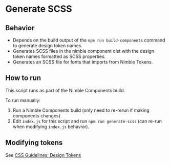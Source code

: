 # Generate SCSS

## Behavior

- Depends on the build output of the `npm run build-components` command to generate design token names.
- Generates SCSS files in the nimble component dist with the design token names formatted as SCSS properties.
- Generates an SCSS file for fonts that imports from Nimble Tokens.

## How to run

This script runs as part of the Nimble Components build.

To run manually:

1. Run a Nimble Components build (only need to re-rerun if making components changes).
2. Edit `index.js` for this script and run `npm run generate-scss` (can re-run when modifying `index.js` behavior).

## Modifying tokens

See [CSS Guidelines: Design Tokens](/packages/nimble-components/docs/css-guidelines.md#design-tokens)

